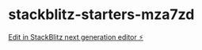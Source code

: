 # stackblitz-starters-mza7zd

[Edit in StackBlitz next generation editor ⚡️](https://stackblitz.com/~/github.com/DaviLC07/stackblitz-starters-mza7zd)